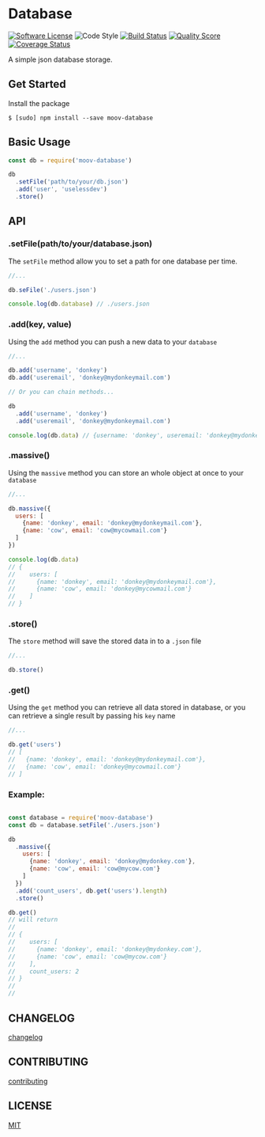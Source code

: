 # Database

[![Software License][ico-license]](LICENSE)
![Code Style][ico-standard]
[![Build Status][ico-travis]][link-travis]
[![Quality Score][ico-code-quality]][link-code-quality]
[![Coverage Status][ico-scrutinizer]][link-scrutinizer]

[ico-standard]: https://img.shields.io/badge/code%20style-standard-brightgreen.svg?style=flat-square
[ico-license]: https://img.shields.io/badge/license-MIT-brightgreen.svg?style=flat-square
[ico-travis]: https://img.shields.io/travis/moov-org/database/master.svg?style=flat-square
[ico-code-quality]: https://img.shields.io/scrutinizer/g/moov-org/database.svg?style=flat-square
[ico-scrutinizer]:https://img.shields.io/scrutinizer/coverage/g/moov-org/database.svg?style=flat-square

[link-travis]: https://travis-ci.org/moov-org/database
[link-code-quality]: https://scrutinizer-ci.com/g/moov-org/database/?branch=master
[link-scrutinizer]: https://scrutinizer-ci.com/g/moov-org/database/?branch=master

A simple json database storage.

## Get Started

Install the package

```shell
$ [sudo] npm install --save moov-database
```

## Basic Usage

```js
const db = require('moov-database')

db
  .setFile('path/to/your/db.json')
  .add('user', 'uselessdev')
  .store()
```

## API

### .setFile(path/to/your/database.json)

The `setFile` method allow you to set a path for one database per time.

```js
//...

db.seFile('./users.json')

console.log(db.database) // ./users.json

```

### .add(key, value)

Using the `add` method you can push a new data to your `database`

```js
//...

db.add('username', 'donkey')
db.add('useremail', 'donkey@mydonkeymail.com')

// Or you can chain methods...

db
  .add('username', 'donkey')
  .add('useremail', 'donkey@mydonkeymail.com')

console.log(db.data) // {username: 'donkey', useremail: 'donkey@mydonkeymail.com'}

```

### .massive()

Using the `massive` method you can store an whole object at once to your ` database`

```js
//...

db.massive({
  users: [
    {name: 'donkey', email: 'donkey@mydonkeymail.com'},
    {name: 'cow', email: 'cow@mycowmail.com'}
  ]
})

console.log(db.data)
// {
//    users: [
//      {name: 'donkey', email: 'donkey@mydonkeymail.com'},
//      {name: 'cow', email: 'donkey@mycowmail.com'}
//    ]
// }
```

### .store()
The `store` method will save the stored data in to a `.json` file

```js
//...

db.store()
```

### .get()

Using the `get` method you can retrieve all data stored in database, or you can retrieve a single result by passing his `key` name

```js
//...

db.get('users')
// [
//   {name: 'donkey', email: 'donkey@mydonkeymail.com'},
//   {name: 'cow', email: 'donkey@mycowmail.com'}
// ]

```

### Example:

```js

const database = require('moov-database')
const db = database.setFile('./users.json')

db
  .massive({
    users: [
      {name: 'donkey', email: 'donkey@mydonkey.com'},
      {name: 'cow', email: 'cow@mycow.com'}
    ]
  })
  .add('count_users', db.get('users').length)
  .store()

db.get()
// will return
//
// {
//    users: [
//      {name: 'donkey', email: 'donkey@mydonkey.com'},
//      {name: 'cow', email: 'cow@mycow.com'}
//    ],
//    count_users: 2
// }
//
//

```

## CHANGELOG

[changelog](changelog.md)

## CONTRIBUTING

[contributing](contributing.md)

## LICENSE

[MIT](LICENSE)
